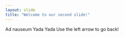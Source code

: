 ```yaml
---
layout: slide
title: "Welcome to our second slide!"
---
```

Ad nauseum Yada Yada
Use the left arrow to go back!

